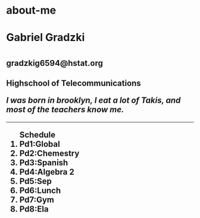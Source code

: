 # about-me


<h1>Gabriel Gradzki<h1>

<h2>gradzkig6594@hstat.org<h2> 

<p><b>Highschool of Telecommunications</b><p>

<p><i>I was born in brooklyn, I eat a lot of Takis, and most of the teachers know me.</i><p>

---

<ol>Schedule
<li>Pd1:Global</li>
<li>Pd2:Chemestry</li>
<li>Pd3:Spanish</li>
<li>Pd4:Algebra 2</li>
<li>Pd5:Sep </li>
<li>Pd6:Lunch </li>
<li>Pd7:Gym </li>
<li>Pd8:Ela</li>
</ol>



